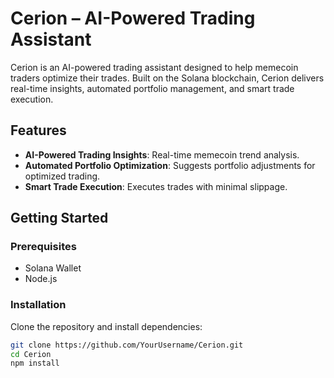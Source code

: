 # Cerion – AI-Powered Trading Assistant

Cerion is an AI-powered trading assistant designed to help memecoin traders optimize their trades. Built on the Solana blockchain, Cerion delivers real-time insights, automated portfolio management, and smart trade execution. 

## Features

- **AI-Powered Trading Insights**: Real-time memecoin trend analysis.
- **Automated Portfolio Optimization**: Suggests portfolio adjustments for optimized trading.
- **Smart Trade Execution**: Executes trades with minimal slippage.

## Getting Started

### Prerequisites
- Solana Wallet
- Node.js

### Installation
Clone the repository and install dependencies:
```bash
git clone https://github.com/YourUsername/Cerion.git
cd Cerion
npm install
